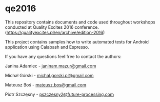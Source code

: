 # qe2016
This repository contains documents and code used throughout workshops conducted at Quality Excites 2016 conference. (https://qualityexcites.pl/en/archive/edition-2016)

This project contains samples how to write automated tests for Android application using Calabash and Espresso.

If you have any questions feel free to contact the authors:

Janina Adamiec - janinam.mazur@gmail.com

Michał Górski - michal.gorski.pl@gmail.com

Mateusz Boś - mateusz.bos@gmail.com

Piotr Szczęsny - pszczesny2@future-processing.com
